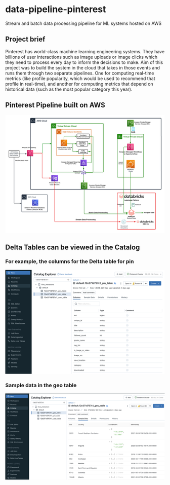 # data-pipeline-pinterest
Stream and batch data processing pipeline for ML systems hosted on AWS

## Project brief
Pinterest has world-class machine learning engineering systems. They have billions of user interactions such as image uploads or image clicks which they need to process every day to inform the decisions to make. Aim of this project was to build the system in the cloud that takes in those events and runs them through two separate pipelines. One for computing real-time metrics (like profile popularity, which would be used to recommend that profile in real-time), and another for computing metrics that depend on historical data (such as the most popular category this year).

## Pinterest Pipeline built on AWS
![PinterestCloudPipelineArchitectureDiagram](/media/CloudPinterestPipelineArchitecture.png)

## Delta Tables can be viewed in the Catalog

### For example, the columns for the Delta table for pin
![Delta Table columns for pin](/media/dbcatalog_pin_table_columns.png)

### Sample data in the geo table
![Sample Data for geo](/media/dbcatalog_geo_sample_data.png)
